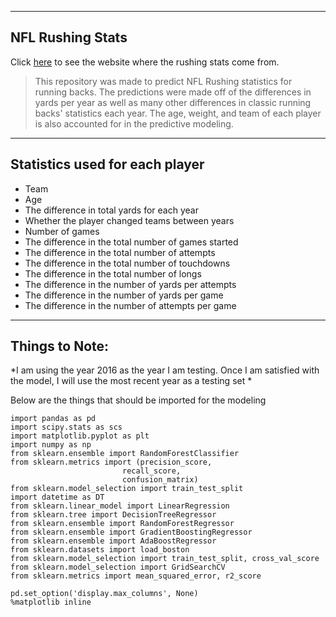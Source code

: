 ----
## NFL Rushing Stats
Click [here](https://www.pro-football-reference.com) to see the website where the rushing stats come from.

> This repository was made to predict NFL Rushing statistics for running backs. The predictions were made off of the differences in yards per year as well as many other differences in classic running backs' statistics each year. The age, weight, and team of each player is also accounted for in the predictive modeling. 

----
## Statistics used for each player
* Team
* Age
* The difference in total yards for each year
* Whether the player changed teams between years
* Number of games
* The difference in the total number of games started
* The difference in the total number of attempts 
* The difference in the total number of touchdowns
* The difference in the total number of longs 
* The difference in the number of yards per attempts
* The difference in the number of yards per game 
* The difference in the number of attempts per game

----
## Things to Note:

*I am using the year 2016 as the year I am testing. Once I am satisfied with the model, I will use the most recent year as a testing set *

Below are the things that should be imported for the modeling

    import pandas as pd
	import scipy.stats as scs
	import matplotlib.pyplot as plt
	import numpy as np
	from sklearn.ensemble import RandomForestClassifier
	from sklearn.metrics import (precision_score,
                             recall_score,
                             confusion_matrix)
	from sklearn.model_selection import train_test_split
	import datetime as DT
	from sklearn.linear_model import LinearRegression
	from sklearn.tree import DecisionTreeRegressor
	from sklearn.ensemble import RandomForestRegressor
	from sklearn.ensemble import GradientBoostingRegressor
	from sklearn.ensemble import AdaBoostRegressor
	from sklearn.datasets import load_boston
	from sklearn.model_selection import train_test_split, cross_val_score
	from sklearn.model_selection import GridSearchCV
	from sklearn.metrics import mean_squared_error, r2_score

	pd.set_option('display.max_columns', None)
	%matplotlib inline
